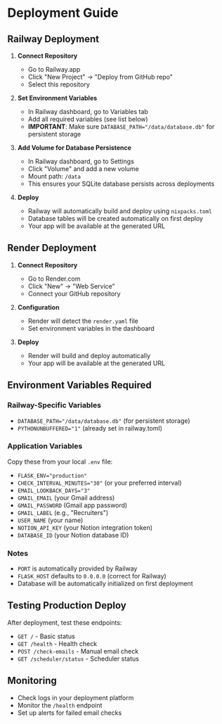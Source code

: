 # Deployment Guide

## Railway Deployment

1. **Connect Repository**
   - Go to Railway.app
   - Click "New Project" → "Deploy from GitHub repo"
   - Select this repository

2. **Set Environment Variables**
   - In Railway dashboard, go to Variables tab
   - Add all required variables (see list below)
   - **IMPORTANT**: Make sure `DATABASE_PATH="/data/database.db"` for persistent storage

3. **Add Volume for Database Persistence**
   - In Railway dashboard, go to Settings
   - Click "Volume" and add a new volume
   - Mount path: `/data`
   - This ensures your SQLite database persists across deployments

4. **Deploy**
   - Railway will automatically build and deploy using `nixpacks.toml`
   - Database tables will be created automatically on first deploy
   - Your app will be available at the generated URL

## Render Deployment

1. **Connect Repository**
   - Go to Render.com
   - Click "New" → "Web Service"
   - Connect your GitHub repository

2. **Configuration**
   - Render will detect the `render.yaml` file
   - Set environment variables in the dashboard

3. **Deploy**
   - Render will build and deploy automatically
   - Your app will be available at the generated URL

## Environment Variables Required

### Railway-Specific Variables
- `DATABASE_PATH="/data/database.db"` (for persistent storage)
- `PYTHONUNBUFFERED="1"` (already set in railway.toml)

### Application Variables
Copy these from your local `.env` file:
- `FLASK_ENV="production"`
- `CHECK_INTERVAL_MINUTES="30"` (or your preferred interval)
- `EMAIL_LOOKBACK_DAYS="3"`
- `GMAIL_EMAIL` (your Gmail address)
- `GMAIL_PASSWORD` (Gmail app password)
- `GMAIL_LABEL` (e.g., "Recruiters")
- `USER_NAME` (your name)
- `NOTION_API_KEY` (your Notion integration token)
- `DATABASE_ID` (your Notion database ID)

### Notes
- `PORT` is automatically provided by Railway
- `FLASK_HOST` defaults to `0.0.0.0` (correct for Railway)
- Database will be automatically initialized on first deployment

## Testing Production Deploy

After deployment, test these endpoints:
- `GET /` - Basic status
- `GET /health` - Health check
- `POST /check-emails` - Manual email check
- `GET /scheduler/status` - Scheduler status

## Monitoring

- Check logs in your deployment platform
- Monitor the `/health` endpoint
- Set up alerts for failed email checks